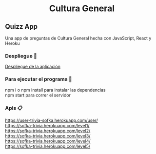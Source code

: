 
<h1 align="center">Cultura General</h1>



## Quizz App
Una app de preguntas de Cultura General hecha con JavaScript, React y Heroku


### Despliegue 🚀
[Despliegue de la aplicación](https://wondrous-sunshine-d186ed.netlify.app/)

### Para ejecutar el programa 🚀
npm i o npm install para instalar las dependencias <br/>
npm start para correr el servidor

### Apis 📋
https://user-trivia-sofka.herokuapp.com/user/ <br/>
https://sofka-trivia.herokuapp.com/level1/  <br/>
https://sofka-trivia.herokuapp.com/level2/  <br/>
https://sofka-trivia.herokuapp.com/level3/  <br/>
https://sofka-trivia.herokuapp.com/level4/ <br/>
https://sofka-trivia.herokuapp.com/level5/  <br/>
